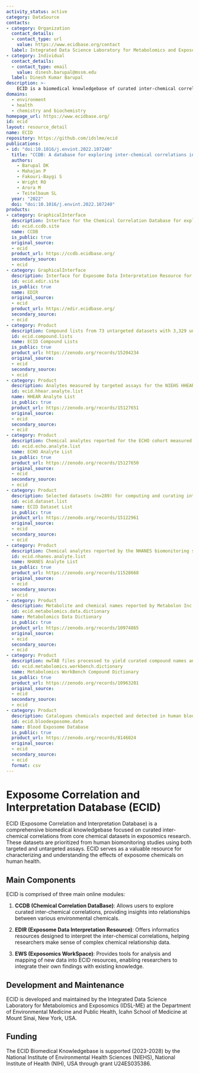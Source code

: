 ```yaml
---
activity_status: active
category: DataSource
contacts:
- category: Organization
  contact_details:
  - contact_type: url
    value: https://www.ecidbase.org/contact
  label: Integrated Data Science Laboratory for Metabolomics and Exposomics (IDSL-ME)
- category: Individual
  contact_details:
  - contact_type: email
    value: dinesh.barupal@mssm.edu
  label: Dinesh Kumar Barupal
description: >-
    ECID is a biomedical knowledgebase of curated inter-chemical correlations from the core chemical datasets in exposomics. These datasets are prioritized from human biomonitoring studies using targeted and untargeted assays. ECID has applications in characterizing and understanding the effects of exposome chemicals on the human health.
domains:
  - environment
  - health
  - chemistry and biochemistry
homepage_url: https://www.ecidbase.org/
id: ecid
layout: resource_detail
name: ECID
repository: https://github.com/idslme/ecid
publications:
- id: "doi:10.1016/j.envint.2022.107240"
  title: "CCDB: A database for exploring inter-chemical correlations in metabolomics and exposomics datasets"
  authors:
    - Barupal DK
    - Mahajan P
    - Fakouri-Baygi S
    - Wright RO
    - Arora M
    - Teitelbaum SL
  year: "2022"
  doi: "doi:10.1016/j.envint.2022.107240"
products:
- category: GraphicalInterface
  description: Interface for the Chemical Correlation Database for exploring curated inter-chemical correlations
  id: ecid.ccdb.site
  name: CCDB
  is_public: true
  original_source:
  - ecid
  product_url: https://ccdb.ecidbase.org/
  secondary_source:
  - ecid
- category: GraphicalInterface
  description: Interface for Exposome Data Interpretation Resource for interpreting inter-chemical correlations
  id: ecid.edir.site
  is_public: true
  name: EDIR
  original_source:
  - ecid
  product_url: https://edir.ecidbase.org/
  secondary_source:
  - ecid
- category: Product
  description: Compound lists from 73 untargeted datasets with 3,329 unique 2D structures.
  id: ecid.compound.lists
  name: ECID Compound Lists
  is_public: true
  product_url: https://zenodo.org/records/15204234
  original_source:
  - ecid
  secondary_source:
  - ecid
- category: Product
  description: Analytes measured by targeted assays for the NIEHS HHEAR program.
  id: ecid.hhear.analyte.list
  name: HHEAR Analyte List
  is_public: true
  product_url: https://zenodo.org/records/15127651
  original_source:
  - ecid
  secondary_source:
  - ecid
- category: Product
  description: Chemical analytes reported for the ECHO cohort measured by targeted assays.
  id: ecid.echo.analyte.list
  name: ECHO Analyte List
  is_public: true
  product_url: https://zenodo.org/records/15127650
  original_source:
  - ecid
  secondary_source:
  - ecid
- category: Product
  description: Selected datasets (n=289) for computing and curating inter-chemical correlations.
  id: ecid.dataset.list
  name: ECID Dataset List
  is_public: true
  product_url: https://zenodo.org/records/15122961
  original_source:
  - ecid
  secondary_source:
  - ecid
- category: Product
  description: Chemical analytes reported by the NHANES biomonitoring survey.
  id: ecid.nhanes.analyte.list
  name: NHANES Analyte List
  is_public: true
  product_url: https://zenodo.org/records/11528668
  original_source:
  - ecid
  secondary_source:
  - ecid
- category: Product
  description: Metabolite and chemical names reported by Metabolon Inc. in PMC articles.
  id: ecid.metabolomics.data.dictionary
  name: Metabolomics Data Dictionary
  is_public: true
  product_url: https://zenodo.org/records/10974865
  original_source:
  - ecid
  secondary_source:
  - ecid
- category: Product
  description: mwTAB files processed to yield curated compound names and identifiers.
  id: ecid.metabolomics.workbench.dictionary
  name: Metabolomics WorkBench Compound Dictionary
  is_public: true
  product_url: https://zenodo.org/records/10963201
  original_source:
  - ecid
  secondary_source:
  - ecid
- category: Product
  description: Catalogues chemicals expected and detected in human blood specimens.
  id: ecid.bloodexposome.data
  name: Blood Exposome Database
  is_public: true
  product_url: https://zenodo.org/records/8146024
  original_source:
  - ecid
  secondary_source:
  - ecid
  format: csv
---
```


# Exposome Correlation and Interpretation Database (ECID)

ECID (Exposome Correlation and Interpretation Database) is a comprehensive biomedical knowledgebase focused on curated inter-chemical correlations from core chemical datasets in exposomics research. These datasets are prioritized from human biomonitoring studies using both targeted and untargeted assays. ECID serves as a valuable resource for characterizing and understanding the effects of exposome chemicals on human health.

## Main Components

ECID is comprised of three main online modules:

1. **CCDB (Chemical Correlation DataBase)**: Allows users to explore curated inter-chemical correlations, providing insights into relationships between various environmental chemicals.

2. **EDIR (Exposome Data Interpretation Resource)**: Offers informatics resources designed to interpret the inter-chemical correlations, helping researchers make sense of complex chemical relationship data.

3. **EWS (Exposomics WorkSpace)**: Provides tools for analysis and mapping of new data into ECID resources, enabling researchers to integrate their own findings with existing knowledge.

## Development and Maintenance

ECID is developed and maintained by the Integrated Data Science Laboratory for Metabolomics and Exposomics (IDSL-ME) at the Department of Environmental Medicine and Public Health, Icahn School of Medicine at Mount Sinai, New York, USA.

## Funding

The ECID Biomedical Knowledgebase is supported (2023-2028) by the National Institute of Environmental Health Sciences (NIEHS), National Institute of Health (NIH), USA through grant U24ES035386.